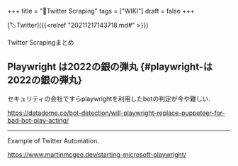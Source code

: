 +++
title = "📝Twitter Scraping"
tags = ["WIKI"]
draft = false
+++

[🏷Twitter]({{<relref "20211217143718.md#" >}})

Twitter Scrapingまとめ


## Playwright は2022の銀の弾丸 {#playwright-は2022の銀の弾丸}

セキュリティの会社ですらplaywrightを利用したbotの判定が今や難しい.

<https://datadome.co/bot-detection/will-playwright-replace-puppeteer-for-bad-bot-play-acting/>

---

Example of Twitter Automation.

<https://www.martinmcgee.dev/starting-microsoft-playwright/>
